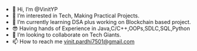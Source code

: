 - 👋 Hi, I’m @VinitYP
- 👀 I’m interested in Tech, Making Practical Projects.
- 🌱 I’m currently learning DSA plus working on Blockchain based project.
- 😎 Having hands of Experience in Java,C/C++,OOPs,SDLC,SQL,Python
- 💞️ I’m looking to collaborate on Tech Giants.
- 📫 How to reach me vinit.pardhi7501@gmail.com



